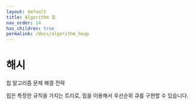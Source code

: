 ```yaml
---
layout: default
title: Algorithm 힙
nav_order: 14
has_children: true
permalink: /docs/algorithm_heap
---
```



# 해시

힙 알고리즘 문제 해결 전략  

힙은 특정한 규칙을 가지는 트리로, 힙을 이용해서 우선순위 큐를 구현할 수 있습니다.
